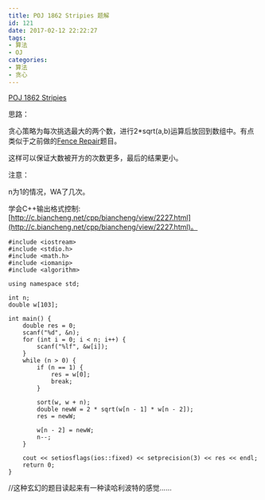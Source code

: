 ```yaml
---
title: POJ 1862 Stripies 题解
id: 121
date: 2017-02-12 22:22:27
tags:
- 算法
- OJ
categories:
- 算法
- 贪心
---
```


[POJ 1862 Stripies](https://vjudge.net/problem/16383/origin)

思路：

贪心策略为每次挑选最大的两个数，进行2*sqrt(a,b)运算后放回到数组中。有点类似于之前做的[Fence Repair](http://www.carolunar.com/2017/02/poj-3253-fence-repair/)题目。

这样可以保证大数被开方的次数更多，最后的结果更小。

注意：

n为1的情况，WA了几次。

学会C++输出格式控制: [http://c.biancheng.net/cpp/biancheng/view/2227.html](http://c.biancheng.net/cpp/biancheng/view/2227.html)。
```
#include <iostream>
#include <stdio.h>
#include <math.h>
#include <iomanip>
#include <algorithm>

using namespace std;

int n;
double w[103];

int main() {
    double res = 0;
    scanf("%d", &n);
    for (int i = 0; i < n; i++) {
        scanf("%lf", &w[i]);
    }
    while (n > 0) {
        if (n == 1) {
            res = w[0];
            break;
        }     

        sort(w, w + n);
        double newW = 2 * sqrt(w[n - 1] * w[n - 2]);
        res = newW;

        w[n - 2] = newW;
        n--;
    }

    cout << setiosflags(ios::fixed) << setprecision(3) << res << endl;
    return 0;
}
```

//这种玄幻的题目读起来有一种读哈利波特的感觉……